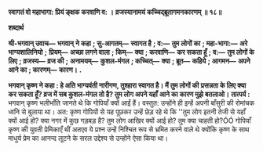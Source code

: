 **स्वागतं वो महाभागा: प्रियं ङ्क्षक करवाणि व: ।** **व्रजस्यानामयं कच्चिद्ब्रूतागमनकारणम् ॥ १८॥** 

**शब्दार्थ** 

**श्री-भगवान् उवाच—** **भगवान् ने कहा** **; सु-आगतम्—** **स्वागत है** **; व:—** **तुम लोगों का** **; महा-भागा:—** **अरे भाग्यशालिनियो** **;** **प्रियम्—** **अच्छा लगने वाला** **; किम्—** **क्या** **; करवाणि—** **कर सकता हूँ** **; व:—** **तुम लोगों के लिए** **; व्रजस्य—** **व्रज की** **;** **अनामयम्—** **कुशल-मंगल** **; कच्चित्—** **क्या** **; ब्रूत—** **कहिये** **; आगमन—** **अपने आने का** **; कारणम्—** **कारण।** **.** 

**भगवान् कृष्ण ने कहा : हे अति भाग्यवंती नारीगण, तुश्हारा स्वागत है। मैं तुम लोगों की** **प्रसन्नता के लिए क्या कर सकता हूँ? व्रज में सब कुशल-मंगल तो है? तुम लोग अपने यहाँ** **आने का कारण मुझे बतलाओ।** **तात्पर्य :** भगवान् कृष्ण भलीभाँति जानते थे कि गोपियाँ क्यों आईं हैं। वस्तुत: उन्होंने ही इन्हें अपनी बाँसुरी की रोमांचक ध्वनि से बुलाया था। अत: कृष्ण गोपियों से यह पूछकर उन्हें छेड़ रहे थे कि ''तुम लोग इतनी तेजी से यहाँ क्यों आई हो? क्या नगर में कुछ गड़बड़ है? तुम लोग आखिर क्यों आई हो? तुम क्या चाहती हो?ÓÓ गोपियाँ कृष्ण की युवती प्रेमिकाएँ थीं अतएव ये प्रश्न उन्हें निश्चित रूप से भ्रमित करने वाले थे क्योंकि कृष्ण के साथ माधुर्य प्रेम का आनन्द लूटने के सरल उद्देश्य से उन्होंने ऐसा किया था।  